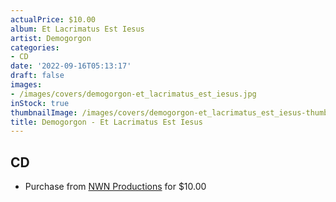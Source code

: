 ```yaml
---
actualPrice: $10.00
album: Et Lacrimatus Est Iesus
artist: Demogorgon
categories:
- CD
date: '2022-09-16T05:13:17'
draft: false
images:
- /images/covers/demogorgon-et_lacrimatus_est_iesus.jpg
inStock: true
thumbnailImage: /images/covers/demogorgon-et_lacrimatus_est_iesus-thumb.jpg
title: Demogorgon - Et Lacrimatus Est Iesus
---
```


## CD
* Purchase from [NWN Productions](http://shop.nwnprod.com/index.php?route=product/product&path=93&product_id=27821&sort=pd.name&order=ASC) for $10.00
